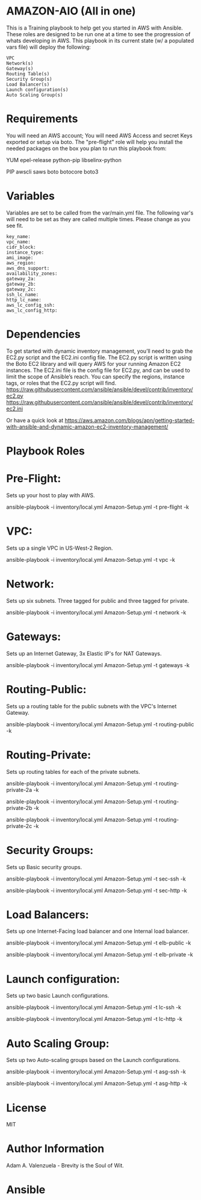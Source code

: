 AMAZON-AIO (All in one)
=========


This is a Training playbook to help get you started in AWS with Ansible.  These roles are designed to be run one at a time to see the progression of whats developing in AWS.  This playbook in its current state (w/ a populated vars file) will deploy the following:

	VPC
	Network(s)
	Gateway(s)
	Routing Table(s)
	Security Group(s)
	Load Balancer(s)
	Launch configuration(s)
	Auto Scaling Group(s)


Requirements
============

You will need an AWS account; You will need AWS Access and secret Keys exported or setup via boto.
The "pre-flight" role will help you install the needed packages on the box you plan to run this playbook from:

YUM
  epel-release
	python-pip
	libselinx-python

PIP
  awscli
	saws
	boto
	botocore
	boto3

Variables
=========

Variables are set to be called from the var/main.yml file.  The following var's will need to be set as they are called multiple times.
Please change as you see fit.

	key_name:
	vpc_name:
	cidr_block:
	instance_type:
	ami_image:
	aws_region:
	aws_dns_support:
	availability_zones:
	gateway_2a:
	gateway_2b:
	gateway_2c:
	ssh_lc_name:
	http_lc_name:
	aws_lc_config_ssh:
	aws_lc_config_http:

Dependencies
============

To get started with dynamic inventory management, you’ll need to grab the EC2.py script and the EC2.ini config file. The EC2.py script is written using the Boto EC2 library and will query AWS for your running Amazon EC2 instances. The EC2.ini file is the config file for EC2.py, and can be used to limit the scope of Ansible’s reach. You can specify the regions, instance tags, or roles that the EC2.py script will find.  
	https://raw.githubusercontent.com/ansible/ansible/devel/contrib/inventory/ec2.py
	https://raw.githubusercontent.com/ansible/ansible/devel/contrib/inventory/ec2.ini

Or have a quick look at
	https://aws.amazon.com/blogs/apn/getting-started-with-ansible-and-dynamic-amazon-ec2-inventory-management/


Playbook Roles
=================

Pre-Flight:
============
Sets up your host to play with AWS.

ansible-playbook -i inventory/local.yml Amazon-Setup.yml -t pre-flight -k

VPC:
====
Sets up a single VPC in US-West-2 Region.

ansible-playbook -i inventory/local.yml Amazon-Setup.yml -t vpc -k

Network:
========
Sets up six subnets. Three tagged for public and three tagged for private.

ansible-playbook -i inventory/local.yml Amazon-Setup.yml -t network -k

Gateways:
=========
Sets up an Internet Gateway, 3x Elastic IP's for NAT Gateways.

ansible-playbook -i inventory/local.yml Amazon-Setup.yml -t gateways -k

Routing-Public:
===============
Sets up a routing table for the public subnets with the VPC's Internet Gateway.

ansible-playbook -i inventory/local.yml Amazon-Setup.yml -t routing-public -k

Routing-Private:
================
Sets up routing tables for each of the private subnets.

ansible-playbook -i inventory/local.yml Amazon-Setup.yml -t routing-private-2a -k

ansible-playbook -i inventory/local.yml Amazon-Setup.yml -t routing-private-2b -k

ansible-playbook -i inventory/local.yml Amazon-Setup.yml -t routing-private-2c -k

Security Groups:
================
Sets up Basic security groups.

ansible-playbook -i inventory/local.yml Amazon-Setup.yml -t sec-ssh -k

ansible-playbook -i inventory/local.yml Amazon-Setup.yml -t sec-http -k

Load Balancers:
================
Sets up one Internet-Facing load balancer and one Internal load balancer.

ansible-playbook -i inventory/local.yml Amazon-Setup.yml -t elb-public -k

ansible-playbook -i inventory/local.yml Amazon-Setup.yml -t elb-private -k

Launch configuration:
=====================
Sets up two basic Launch configurations.

ansible-playbook -i inventory/local.yml Amazon-Setup.yml -t lc-ssh -k

ansible-playbook -i inventory/local.yml Amazon-Setup.yml -t lc-http -k

Auto Scaling Group:
===================
Sets up two Auto-scaling groups based on the Launch configurations.

ansible-playbook -i inventory/local.yml Amazon-Setup.yml -t asg-ssh -k

ansible-playbook -i inventory/local.yml Amazon-Setup.yml -t asg-http -k

License
=======

MIT

Author Information
==================

Adam A. Valenzuela - Brevity is the Soul of Wit.
# Ansible
